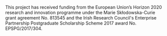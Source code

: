 
This project has received funding from the European Union’s Horizon 2020 research and  innovation programme under the Marie Skłodowska-Curie grant agreement No. 813545 and the Irish Research Council's Enterprise Partnership Postgraduate Scholarship Scheme 2017 award No. EPSPG/2017/304. 

